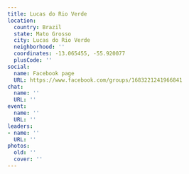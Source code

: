 ```yaml
---
title: Lucas do Rio Verde
location:
  country: Brazil
  state: Mato Grosso
  city: Lucas do Rio Verde
  neighborhood: ''
  coordinates: -13.065455, -55.920077
  plusCode: ''
social:
  name: Facebook page
  URL: https://www.facebook.com/groups/1683221241966841
chat:
  name: ''
  URL: ''
event:
  name: ''
  URL: ''
leaders:
- name: ''
  URL: ''
photos:
  old: ''
  cover: ''
---
```

